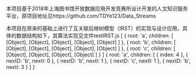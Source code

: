 本项目基于2018年上海图书馆开放数据应用开发竞赛所设计开发的人文知识服务平台，原项目地址见https://github.com/TDYe123/Data_Streams

本项目在原来的基础上进行了互关联后继树模型（IRST）的实现与设计应用，具体的数据结构如下，其算法实现见文件testIRST.js
[
  {
    root: 'a',
    children: [ [Object], [Object], [Object], [Object], [Object] ]
  },
  {
    root: 'b',
    children: [ [Object], [Object], [Object], [Object], [Object] ]
  },
  { root: 'c', children: [ [Object], [Object], [Object], [Object] ] }
]
{
  root: 'a',
  children: [
    { index: 4 },
    { nextD: 'b', nextI: 0 },
    { nextD: 'b', nextI: 1 },
    { nextD: 'c', nextI: 1 },
    { nextD: 'b', nextI: 3 }
  ]
}
